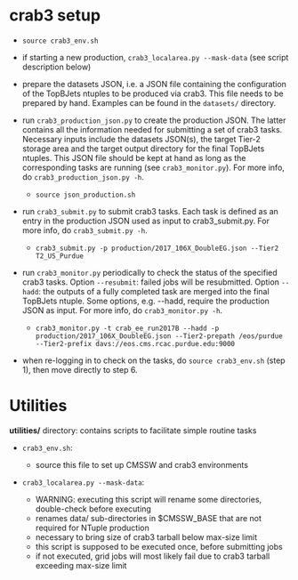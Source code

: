 crab3 setup
===============

* `source crab3_env.sh`

* if starting a new production, `crab3_localarea.py --mask-data` (see script description below)

* prepare the datasets JSON, i.e. a JSON file containing the configuration of the TopBJets ntuples to be produced via crab3. This file needs to be prepared by hand. Examples can be found in the `datasets/` directory.

* run `crab3_production_json.py` to create the production JSON. The latter contains all the information needed for submitting a set of crab3 tasks. Necessary inputs include the datasets JSON(s), the target Tier-2 storage area and the target output directory for the final TopBJets ntuples. This JSON file should be kept at hand as long as the corresponding tasks are running (see `crab3_monitor.py`). For more info, do `crab3_production_json.py -h`.

  * `source json_production.sh`

* run `crab3_submit.py` to submit crab3 tasks. Each task is defined as an entry in the production JSON used as input to crab3_submit.py. For more info, do `crab3_submit.py -h`.

  * `crab3_submit.py -p production/2017_106X_DoubleEG.json --Tier2 T2_US_Purdue`

* run `crab3_monitor.py` periodically to check the status of the specified crab3 tasks. Option `--resubmit`: failed jobs will be resubmitted. Option `--hadd`: the outputs of a fully completed task are merged into the final TopBJets ntuple. Some options, e.g. --hadd, require the production JSON as input. For more info, do `crab3_monitor.py -h`.

  * `crab3_monitor.py -t crab_ee_run2017B --hadd -p production/2017_106X_DoubleEG.json --Tier2-prepath /eos/purdue --Tier2-prefix davs://eos.cms.rcac.purdue.edu:9000`

* when re-logging in to check on the tasks, do `source crab3_env.sh` (step 1), then move directly to step 6.

Utilities
===============================

**utilities/** directory: contains scripts to facilitate simple routine tasks

* `crab3_env.sh`:

  * source this file to set up CMSSW and crab3 environments

* `crab3_localarea.py --mask-data`:

  * WARNING: executing this script will rename some directories, double-check before executing
  * renames data/ sub-directories in $CMSSW_BASE that are not required for NTuple production
  * necessary to bring size of crab3 tarball below max-size limit
  * this script is supposed to be executed once, before submitting jobs
  * if not executed, grid jobs will most likely fail due to crab3 tarball exceeding max-size limit
